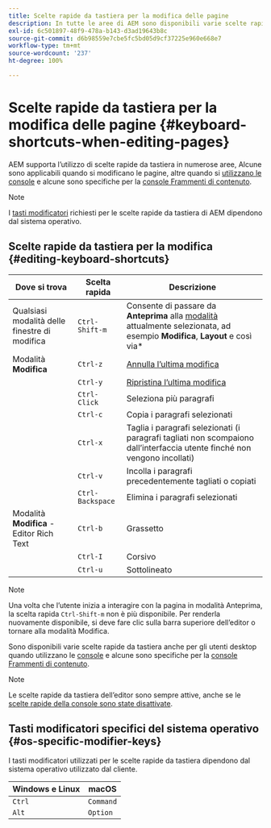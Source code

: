 ```yaml
---
title: Scelte rapide da tastiera per la modifica delle pagine
description: In tutte le aree di AEM sono disponibili varie scelte rapide da tastiera, comprese quelle per la modifica delle pagine
exl-id: 6c501897-48f9-478a-b143-d3ad19643b8c
source-git-commit: d6b98559e7cbe5fc5bd05d9cf37225e960e668e7
workflow-type: tm+mt
source-wordcount: '237'
ht-degree: 100%

---
```


# Scelte rapide da tastiera per la modifica delle pagine {#keyboard-shortcuts-when-editing-pages}

AEM supporta l’utilizzo di scelte rapide da tastiera in numerose aree, Alcune sono applicabili quando si modificano le pagine, altre quando si [utilizzano le console](/help/sites-cloud/authoring/getting-started/keyboard-shortcuts.md) e alcune sono specifiche per la [console Frammenti di contenuto](/help/sites-cloud/administering/content-fragments/keyboard-shortcuts.md).

>[!NOTE]
>
>I [tasti modificatori](#os-specific-modifier-keys) richiesti per le scelte rapide da tastiera di AEM dipendono dal sistema operativo.

## Scelte rapide da tastiera per la modifica {#editing-keyboard-shortcuts}

| Dove si trova | Scelta rapida | Descrizione |
|---|---|---|
| Qualsiasi modalità delle finestre di modifica | `Ctrl-Shift-m` | Consente di passare da **Anteprima** alla [modalità](/help/sites-cloud/authoring/fundamentals/environment-tools.md#page-modes)</a> attualmente selezionata, ad esempio **Modifica**, **Layout** e così via* |
| Modalità **Modifica** | `Ctrl-z` | [Annulla l’ultima modifica](/help/sites-cloud/authoring/fundamentals/editing-content.md#undoing-and-redoing-page-edits) |
|  | `Ctrl-y` | [Ripristina l’ultima modifica](/help/sites-cloud/authoring/fundamentals/editing-content.md#undoing-and-redoing-page-edits) |
|  | `Ctrl-Click` | Seleziona più paragrafi |
|  | `Ctrl-c` | Copia i paragrafi selezionati |
|  | `Ctrl-x` | Taglia i paragrafi selezionati (i paragrafi tagliati non scompaiono dall’interfaccia utente finché non vengono incollati) |
|  | `Ctrl-v` | Incolla i paragrafi precedentemente tagliati o copiati |
|  | `Ctrl-Backspace` | Elimina i paragrafi selezionati |
| Modalità **Modifica** - Editor Rich Text | `Ctrl-b` | Grassetto |
|  | `Ctrl-I` | Corsivo |
|  | `Ctrl-u` | Sottolineato |

>[!NOTE]
>
>Una volta che l’utente inizia a interagire con la pagina in modalità Anteprima, la scelta rapida `Ctrl-Shift-m` non è più disponibile. Per renderla nuovamente disponibile, si deve fare clic sulla barra superiore dell’editor o tornare alla modalità Modifica.

Sono disponibili varie scelte rapide da tastiera anche per gli utenti desktop quando utilizzano le [console](/help/sites-cloud/authoring/getting-started/keyboard-shortcuts.md) e alcune sono specifiche per la [console Frammenti di contenuto](/help/sites-cloud/administering/content-fragments/keyboard-shortcuts.md).

>[!NOTE]
>
>Le scelte rapide da tastiera dell’editor sono sempre attive, anche se le [scelte rapide della console sono state disattivate](/help/sites-cloud/authoring/getting-started/keyboard-shortcuts.md#deactivating-keyboard-shortcuts).

## Tasti modificatori specifici del sistema operativo {#os-specific-modifier-keys}

I tasti modificatori utilizzati per le scelte rapide da tastiera dipendono dal sistema operativo utilizzato dal cliente.

| Windows e Linux | macOS |
|---|---|
| `Ctrl` | `Command` |
| `Alt` | `Option` |
